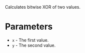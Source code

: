 Calculates bitwise XOR of two values.

# Parameters

* `x` - The first value.
* `y` - The second value.